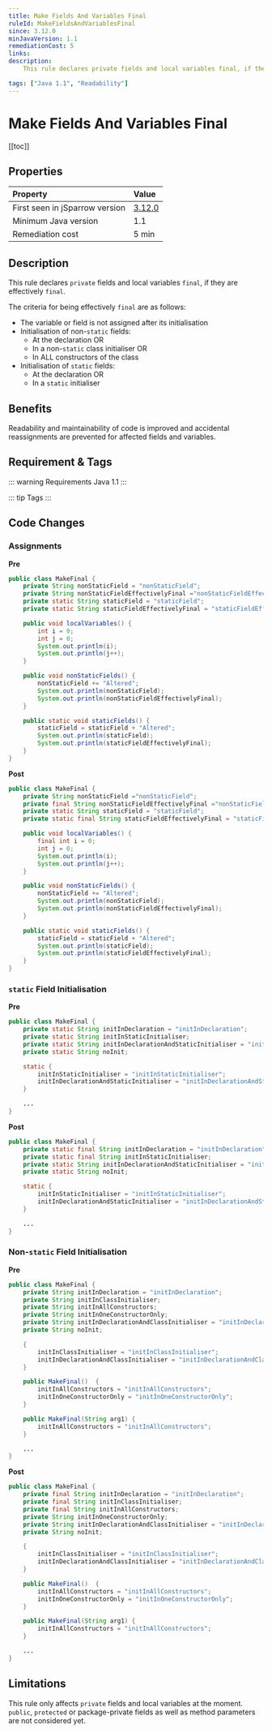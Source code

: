 ```yaml
---
title: Make Fields And Variables Final
ruleId: MakeFieldsAndVariablesFinal
since: 3.12.0
minJavaVersion: 1.1
remediationCost: 5
links:
description:
    This rule declares private fields and local variables final, if they are effectively final

tags: ["Java 1.1", "Readability"]
---
```


# Make Fields And Variables Final

[[toc]]

## Properties

| Property                        | Value |
|:------------------------------- |:----- |
| First seen in jSparrow version  | [3.12.0](/eclipse/release-notes.html#_3-12-0) |
| Minimum Java version            | 1.1    |
| Remediation cost                | 5 min |

## Description

This rule declares `private` fields and local variables `final`, if they are effectively `final`.  

The criteria for being effectively `final` are as follows:
- The variable or field is not assigned after its initialisation
- Initialisation of non-`static` fields:
  - At the declaration OR
  - In a non-`static` class initialiser OR
  - In ALL constructors of the class
- Initialisation of `static` fields:
  - At the declaration OR
  - In a `static` initialiser


## Benefits

Readability and maintainability of code is improved and accidental reassignments are prevented for affected fields and variables.

## Requirement & Tags

::: warning Requirements
Java 1.1
:::

::: tip Tags
<TagLinks />
:::

## Code Changes

### Assignments

__Pre__

```java
public class MakeFinal {
    private String nonStaticField = "nonStaticField";
    private String nonStaticFieldEffectivelyFinal ="nonStaticFieldEffectivelyFinal";
    private static String staticField = "staticField";
    private static String staticFieldEffectivelyFinal = "staticFieldEffectivelyFinal";

    public void localVariables() {
        int i = 0;
        int j = 0;
        System.out.println(i);
        System.out.println(j++);
    }

    public void nonStaticFields() {
        nonStaticField += "Altered";
        System.out.println(nonStaticField);
        System.out.println(nonStaticFieldEffectivelyFinal);
    }

    public static void staticFields() {
        staticField = staticField + "Altered";
        System.out.println(staticField);
        System.out.println(staticFieldEffectivelyFinal);
    }
}
```

__Post__

```java
public class MakeFinal {
    private String nonStaticField ="nonStaticField";
    private final String nonStaticFieldEffectivelyFinal ="nonStaticFieldEffectivelyFinal";
    private static String staticField = "staticField";
    private static final String staticFieldEffectivelyFinal = "staticFieldEffectivelyFinal";

    public void localVariables() {
        final int i = 0;
        int j = 0;
        System.out.println(i);
        System.out.println(j++);
    }

    public void nonStaticFields() {
        nonStaticField += "Altered";
        System.out.println(nonStaticField);
        System.out.println(nonStaticFieldEffectivelyFinal);
    }

    public static void staticFields() {
        staticField = staticField + "Altered";
        System.out.println(staticField);
        System.out.println(staticFieldEffectivelyFinal);
    }
}
```

### `static` Field Initialisation

__Pre__

```java
public class MakeFinal {
    private static String initInDeclaration = "initInDeclaration";
    private static String initInStaticInitialiser;
    private static String initInDeclarationAndStaticInitialiser = "initInDeclarationAndStaticInitialiser";
    private static String noInit;

    static {
        initInStaticInitialiser = "initInStaticInitialiser";
        initInDeclarationAndStaticInitialiser = "initInDeclarationAndStaticInitialiser";
    }

    ...
}
```

__Post__

```java
public class MakeFinal {
    private static final String initInDeclaration = "initInDeclaration";
    private static final String initInStaticInitialiser;
    private static String initInDeclarationAndStaticInitialiser = "initInDeclarationAndStaticInitialiser";
    private static String noInit;

    static {
        initInStaticInitialiser = "initInStaticInitialiser";
        initInDeclarationAndStaticInitialiser = "initInDeclarationAndStaticInitialiser";
    }

    ...
}
```

### Non-`static` Field Initialisation

__Pre__

```java
public class MakeFinal {
    private String initInDeclaration = "initInDeclaration";
    private String initInClassInitialiser;
    private String initInAllConstructors;
    private String initInOneConstructorOnly;
    private String initInDeclarationAndClassInitialiser = "initInDeclarationAndClassInitialiser";
    private String noInit;

    {
        initInClassInitialiser = "initInClassInitialiser";
        initInDeclarationAndClassInitialiser = "initInDeclarationAndClassInitialiser";
    }

    public MakeFinal()  {
        initInAllConstructors = "initInAllConstructors";
        initInOneConstructorOnly = "initInOneConstructorOnly";
    }

    public MakeFinal(String arg1) {
        initInAllConstructors = "initInAllConstructors";
    }

    ...
}
```

__Post__

```java
public class MakeFinal {
    private final String initInDeclaration = "initInDeclaration";
    private final String initInClassInitialiser;
    private final String initInAllConstructors;
    private String initInOneConstructorOnly;
    private String initInDeclarationAndClassInitialiser = "initInDeclarationAndClassInitialiser";
    private String noInit;

    {
        initInClassInitialiser = "initInClassInitialiser";
        initInDeclarationAndClassInitialiser = "initInDeclarationAndClassInitialiser";
    }

    public MakeFinal()  {
        initInAllConstructors = "initInAllConstructors";
        initInOneConstructorOnly = "initInOneConstructorOnly";
    }

    public MakeFinal(String arg1) {
        initInAllConstructors = "initInAllConstructors";
    }

    ...
}
```

## Limitations

This rule only affects `private` fields and local variables at the moment. `public`, `protected` or package-private fields as well as method parameters are not considered yet.
